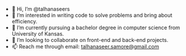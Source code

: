 - 👋 Hi, I’m @talhanaseers
- 👀 I’m interested in writing code to solve problems and bring about efficiency.
- 🌱 I’m currently pursuing a bachelor degree in computer science from University of Kansas.
- 💞️ I’m looking to collaborate on front-end and back-end projects.
- 📫 Reach me through email: talhanaseer.samore@gmail.com

<!---
talhanaseers/talhanaseers is a ✨ special ✨ repository because its `README.md` (this file) appears on your GitHub profile.
You can click the Preview link to take a look at your changes.
--->
